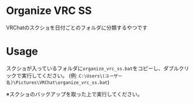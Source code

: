 # Organize VRC SS
VRChatのスクショを日付ごとのフォルダに分類するやつです

# Usage
スクショが入っているフォルダに`organize_vrc_ss.bat`をコピーし、ダブルクリックで実行してください。
(例: `C:\Users\(ユーザー名)\Pictures\VRChat\organize_vrc_ss.bat`)

※スクショのバックアップを取った上で実行してください。
